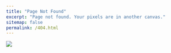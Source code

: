 ```yaml
---
title: "Page Not Found"
excerpt: "Page not found. Your pixels are in another canvas."
sitemap: false
permalink: /404.html
---
```

![](https://www.freeparking.co.nz/learn/wp-content/uploads/2023/06/768x385-21.png)